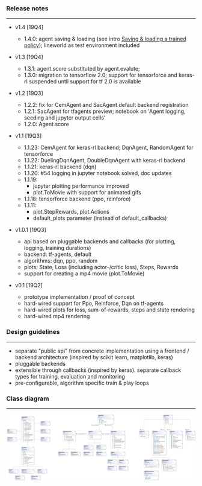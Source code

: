 ### Release notes
---
* v1.4 [19Q4]
    * 1.4.0: agent saving & loading (see intro 
             [Saving & loading a trained policy](https://colab.research.google.com/github/christianhidber/easyagents/blob/master/jupyter_notebooks/intro_persistence.ipynb));
             lineworld as test environment included 

* v1.3 [19Q4]
    * 1.3.1: agent.score substituted by agent.evalute; 
    * 1.3.0: migration to tensorflow 2.0; 
             support for tensorforce and keras-rl suspended until support for tf 2.0 is available
* v1.2 [19Q3]
    * 1.2.2: fix for CemAgent and SacAgent default backend registration
    * 1.2.1: SacAgent for tfagents preview; notebook on 'Agent logging, seeding and jupyter output cells'
    * 1.2.0: Agent.score
* v1.1 [19Q3]
    * 1.1.23: CemAgent for keras-rl backend; DqnAgent, RandomAgent for tensorforce
    * 1.1.22: DuelingDqnAgent, DoubleDqnAgent with keras-rl backend
    * 1.1.21: keras-rl backend (dqn)
    * 1.1.20: #54 logging in jupyter notebook solved, doc updates
    * 1.1.19: 
        * jupyter plotting performance improved
        * plot.ToMovie with support for animated gifs 
    * 1.1.18: tensorforce backend (ppo, reinforce)
    * 1.1.11:
        * plot.StepRewards, plot.Actions
        * default_plots parameter (instead of default_callbacks)
        
* v1.0.1 [19Q3]
    * api based on pluggable backends and callbacks (for plotting, logging, training durations)
    * backend: tf-agents, default
    * algorithms: dqn, ppo, random
    * plots: State, Loss (including actor-/critic loss), Steps, Rewards
    * support for creating a mp4 movie (plot.ToMovie) 
* v0.1 [19Q2]
    * prototype implementation / proof of concept
    * hard-wired support for Ppo, Reinforce, Dqn on tf-agents
    * hard-wired plots for loss, sum-of-rewards, steps and state rendering 
    * hard-wired mp4 rendering
    
### Design guidelines
---
* separate "public api" from concrete implementation using a frontend / backend architecture 
  (inspired by scikit learn, matplotlib, keras)
* pluggable backends
* extensible through callbacks (inspired by keras). separate callback types for training, evaluation and monitoring
* pre-configurable, algorithm specific train & play loops 
    
### Class diagram
---
![ClassDiagram](ClassDiagram.png)
 